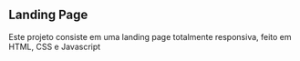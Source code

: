 ## Landing Page

Este projeto consiste em uma landing page totalmente responsiva, feito em HTML, CSS e Javascript
